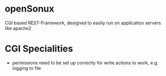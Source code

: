 # openSonux

CGI based REST-Framework, designed to easily run on application servers like apache2

# CGI Specialities
* permissions need to be set up correctly for write actions to work, e.g. logging to file